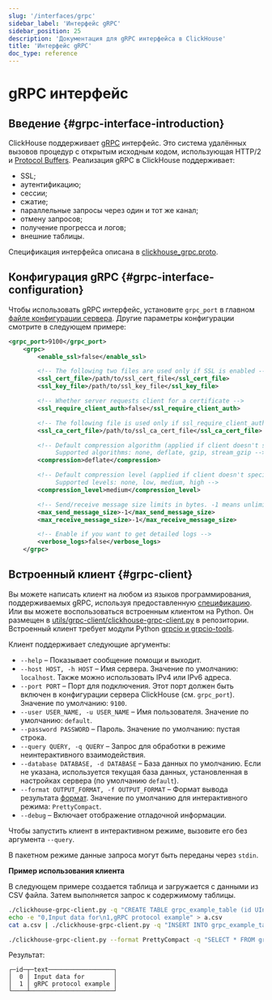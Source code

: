 ```yaml
---
slug: '/interfaces/grpc'
sidebar_label: 'Интерфейс gRPC'
sidebar_position: 25
description: 'Документация для gRPC интерфейса в ClickHouse'
title: 'Интерфейс gRPC'
doc_type: reference
---
```

# gRPC интерфейс

## Введение {#grpc-interface-introduction}

ClickHouse поддерживает [gRPC](https://grpc.io/) интерфейс. Это система удалённых вызовов процедур с открытым исходным кодом, использующая HTTP/2 и [Protocol Buffers](https://en.wikipedia.org/wiki/Protocol_Buffers). Реализация gRPC в ClickHouse поддерживает:

- SSL;
- аутентификацию;
- сессии;
- сжатие;
- параллельные запросы через один и тот же канал;
- отмену запросов;
- получение прогресса и логов;
- внешние таблицы.

Спецификация интерфейса описана в [clickhouse_grpc.proto](https://github.com/ClickHouse/ClickHouse/blob/master/src/Server/grpc_protos/clickhouse_grpc.proto).

## Конфигурация gRPC {#grpc-interface-configuration}

Чтобы использовать gRPC интерфейс, установите `grpc_port` в главном [файле конфигурации сервера](../operations/configuration-files.md). Другие параметры конфигурации смотрите в следующем примере:

```xml
<grpc_port>9100</grpc_port>
    <grpc>
        <enable_ssl>false</enable_ssl>

        <!-- The following two files are used only if SSL is enabled -->
        <ssl_cert_file>/path/to/ssl_cert_file</ssl_cert_file>
        <ssl_key_file>/path/to/ssl_key_file</ssl_key_file>

        <!-- Whether server requests client for a certificate -->
        <ssl_require_client_auth>false</ssl_require_client_auth>

        <!-- The following file is used only if ssl_require_client_auth=true -->
        <ssl_ca_cert_file>/path/to/ssl_ca_cert_file</ssl_ca_cert_file>

        <!-- Default compression algorithm (applied if client doesn't specify another algorithm, see result_compression in QueryInfo).
             Supported algorithms: none, deflate, gzip, stream_gzip -->
        <compression>deflate</compression>

        <!-- Default compression level (applied if client doesn't specify another level, see result_compression in QueryInfo).
             Supported levels: none, low, medium, high -->
        <compression_level>medium</compression_level>

        <!-- Send/receive message size limits in bytes. -1 means unlimited -->
        <max_send_message_size>-1</max_send_message_size>
        <max_receive_message_size>-1</max_receive_message_size>

        <!-- Enable if you want to get detailed logs -->
        <verbose_logs>false</verbose_logs>
    </grpc>
```

## Встроенный клиент {#grpc-client}

Вы можете написать клиент на любом из языков программирования, поддерживаемых gRPC, используя предоставленную [спецификацию](https://github.com/ClickHouse/ClickHouse/blob/master/src/Server/grpc_protos/clickhouse_grpc.proto). Или вы можете воспользоваться встроенным клиентом на Python. Он размещен в [utils/grpc-client/clickhouse-grpc-client.py](https://github.com/ClickHouse/ClickHouse/blob/master/utils/grpc-client/clickhouse-grpc-client.py) в репозитории. Встроенный клиент требует модули Python [grpcio и grpcio-tools](https://grpc.io/docs/languages/python/quickstart).

Клиент поддерживает следующие аргументы:

- `--help` – Показывает сообщение помощи и выходит.
- `--host HOST, -h HOST` – Имя сервера. Значение по умолчанию: `localhost`. Также можно использовать IPv4 или IPv6 адреса.
- `--port PORT` – Порт для подключения. Этот порт должен быть включен в конфигурации сервера ClickHouse (см. `grpc_port`). Значение по умолчанию: `9100`.
- `--user USER_NAME, -u USER_NAME` – Имя пользователя. Значение по умолчанию: `default`.
- `--password PASSWORD` – Пароль. Значение по умолчанию: пустая строка.
- `--query QUERY, -q QUERY` – Запрос для обработки в режиме неинтерактивного взаимодействия.
- `--database DATABASE, -d DATABASE` – База данных по умолчанию. Если не указана, используется текущая база данных, установленная в настройках сервера (по умолчанию `default`).
- `--format OUTPUT_FORMAT, -f OUTPUT_FORMAT` – Формат вывода результата [формат](formats.md). Значение по умолчанию для интерактивного режима: `PrettyCompact`.
- `--debug` – Включает отображение отладочной информации.

Чтобы запустить клиент в интерактивном режиме, вызовите его без аргумента `--query`.

В пакетном режиме данные запроса могут быть переданы через `stdin`.

**Пример использования клиента**

В следующем примере создается таблица и загружается с данными из CSV файла. Затем выполняется запрос к содержимому таблицы.

```bash
./clickhouse-grpc-client.py -q "CREATE TABLE grpc_example_table (id UInt32, text String) ENGINE = MergeTree() ORDER BY id;"
echo -e "0,Input data for\n1,gRPC protocol example" > a.csv
cat a.csv | ./clickhouse-grpc-client.py -q "INSERT INTO grpc_example_table FORMAT CSV"

./clickhouse-grpc-client.py --format PrettyCompact -q "SELECT * FROM grpc_example_table;"
```

Результат:

```text
┌─id─┬─text──────────────────┐
│  0 │ Input data for        │
│  1 │ gRPC protocol example │
└────┴───────────────────────┘
```